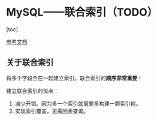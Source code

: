 # MySQL——联合索引（TODO）

[toc]



[参考文档](https://blog.csdn.net/u014453898/article/details/113748259)



## 关于联合索引

将多个字段合在一起建立索引。联合索引的**顺序非常重要**！

建立联合索引的优点：

1. 减少开销。因为多一个索引就需要多构建一颗索引树。
2. 实现索引覆盖，无需回表查询。
